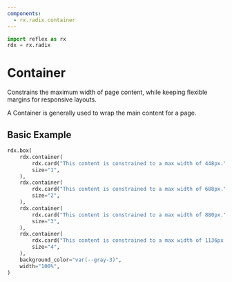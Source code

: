 ```yaml
---
components:
  - rx.radix.container
---
```


```python exec
import reflex as rx
rdx = rx.radix
```

# Container

Constrains the maximum width of page content, while keeping flexible margins
for responsive layouts.

A Container is generally used to wrap the main content for a page.

## Basic Example

```python demo
rdx.box(
    rdx.container(
        rdx.card("This content is constrained to a max width of 448px.", width="100%"),
        size="1",
    ),
    rdx.container(
        rdx.card("This content is constrained to a max width of 688px.", width="100%"),
        size="2",
    ),
    rdx.container(
        rdx.card("This content is constrained to a max width of 880px.", width="100%"),
        size="3",
    ),
    rdx.container(
        rdx.card("This content is constrained to a max width of 1136px.", width="100%"),
        size="4",
    ),
    background_color="var(--gray-3)",
    width="100%",
)
```
